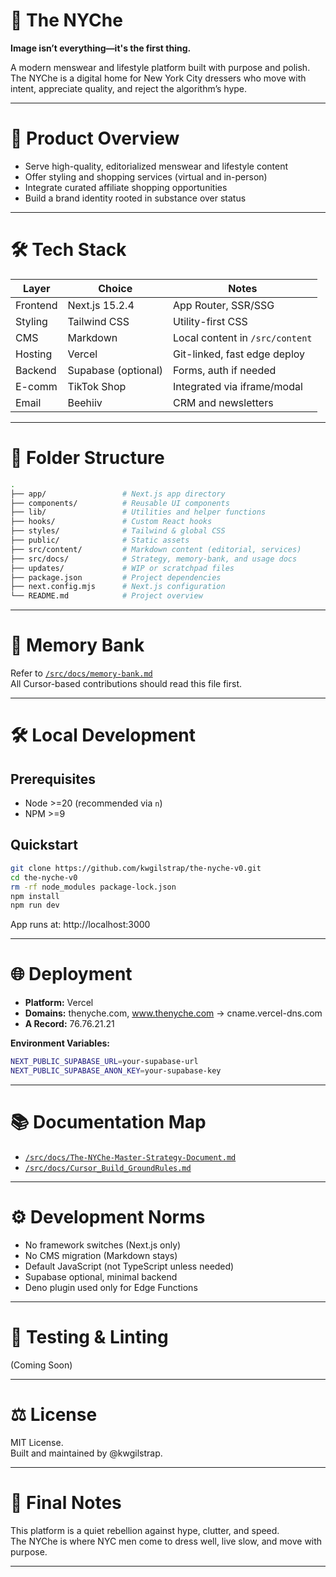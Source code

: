 # 🗽 The NYChe

**Image isn’t everything—it's the first thing.**

A modern menswear and lifestyle platform built with purpose and polish.  
The NYChe is a digital home for New York City dressers who move with intent, appreciate quality, and reject the algorithm’s hype.

---

# 📄 Product Overview

- Serve high-quality, editorialized menswear and lifestyle content
- Offer styling and shopping services (virtual and in-person)
- Integrate curated affiliate shopping opportunities
- Build a brand identity rooted in substance over status

---

# 🛠️ Tech Stack

| Layer         | Choice             | Notes                              |
|---------------|---------------------|------------------------------------|
| Frontend      | Next.js 15.2.4       | App Router, SSR/SSG                |
| Styling       | Tailwind CSS         | Utility-first CSS                  |
| CMS           | Markdown             | Local content in `/src/content`    |
| Hosting       | Vercel               | Git-linked, fast edge deploy       |
| Backend       | Supabase (optional)  | Forms, auth if needed              |
| E-comm        | TikTok Shop          | Integrated via iframe/modal        |
| Email         | Beehiiv              | CRM and newsletters                |

---

# 🧱 Folder Structure

```bash
.
├── app/                 # Next.js app directory
├── components/          # Reusable UI components
├── lib/                 # Utilities and helper functions
├── hooks/               # Custom React hooks
├── styles/              # Tailwind & global CSS
├── public/              # Static assets
├── src/content/         # Markdown content (editorial, services)
├── src/docs/            # Strategy, memory-bank, and usage docs
├── updates/             # WIP or scratchpad files
├── package.json         # Project dependencies
├── next.config.mjs      # Next.js configuration
└── README.md            # Project overview
```

---

# 🧠 Memory Bank

Refer to [`/src/docs/memory-bank.md`](../docs/memory-bank.md)  
All Cursor-based contributions should read this file first.

---

# 🛠 Local Development

## Prerequisites

- Node >=20 (recommended via `n`)
- NPM >=9

## Quickstart

```bash
git clone https://github.com/kwgilstrap/the-nyche-v0.git
cd the-nyche-v0
rm -rf node_modules package-lock.json
npm install
npm run dev
```

App runs at: http://localhost:3000

---

# 🌐 Deployment

- **Platform:** Vercel
- **Domains:** thenyche.com, www.thenyche.com → cname.vercel-dns.com
- **A Record:** 76.76.21.21

**Environment Variables:**

```bash
NEXT_PUBLIC_SUPABASE_URL=your-supabase-url
NEXT_PUBLIC_SUPABASE_ANON_KEY=your-supabase-key
```

---

# 📚 Documentation Map

- [`/src/docs/The-NYChe-Master-Strategy-Document.md`](../docs/The-NYChe-Master-Strategy-Document.md)
- [`/src/docs/Cursor_Build_GroundRules.md`](../docs/Cursor_Build_GroundRules.md)

---

# ⚙️ Development Norms

- No framework switches (Next.js only)
- No CMS migration (Markdown stays)
- Default JavaScript (not TypeScript unless needed)
- Supabase optional, minimal backend
- Deno plugin used only for Edge Functions

---

# 🧪 Testing & Linting

(Coming Soon)

---

# ⚖️ License

MIT License.  
Built and maintained by @kwgilstrap.

---

# 🏁 Final Notes

This platform is a quiet rebellion against hype, clutter, and speed.  
The NYChe is where NYC men come to dress well, live slow, and move with purpose.

---
